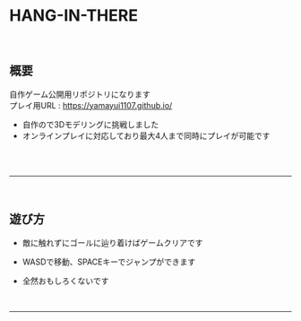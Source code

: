 # HANG-IN-THERE
<br>  

## 概要
自作ゲーム公開用リポジトリになります  
プレイ用URL : https://yamayui1107.github.io/  
  * 自作ので3Dモデリングに挑戦しました
  * オンラインプレイに対応しており最大4人まで同時にプレイが可能です
<br>  
<br>  

 ___
<br>  

 ## 遊び方
* 敵に触れずにゴールに辿り着けばゲームクリアです

* WASDで移動、SPACEキーでジャンプができます 
   
* 全然おもしろくないです 

<br>  

___
<br>  


